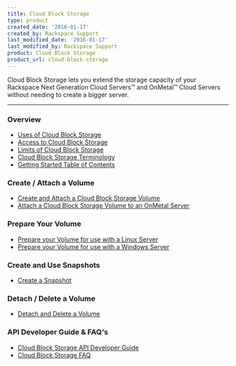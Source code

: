 ```yaml
---
title: Cloud Block Storage
type: product
created_date: '2016-01-17'
created_by: Rackspace Support
last_modified_date: '2016-01-17'
last_modified_by: Rackspace Support
product: Cloud Block Storage
product_url: cloud-block-storage
---
```


<p class="lead" markdown="1">Cloud Block Storage lets you extend the storage capacity of your Rackspace Next Generation Cloud Servers&trade; and OnMetal&trade; Cloud Servers without needing to create a bigger server.</p>

<hr />

###  Overview

- [Uses of Cloud Block Storage](/how-to/cloud-block-storage-overview#uses-of-cbs)
- [Access to Cloud Block Storage](/how-to/cloud-block-storage-overview#access-cbs)
- [Limits of Cloud Block Storage](/how-to/cloud-block-storage-overview#limits-of-cbs)
- [Cloud Block Storage Terminology](/how-to/cloud-block-storage-overview#cbs-terminology)
- [Getting Started Table of Contents](/how-to/cloud-block-storage-overview#cbs-gs-toc)

###  Create / Attach a Volume

- [Create and Attach a Cloud Block Storage Volume](/how-to/create-and-attach-a-cloud-block-storage-volume)
- [Attach a Cloud Block Storage Volume to an OnMetal Server](/how-to/attach-a-cloud-block-storage-volume-to-an-onmetal-server#attach-volume-to-an-onmetal-server)

###  Prepare Your Volume

- [Prepare your Volume for use with a Linux Server](/how-to/prepare-your-cloud-block-storage-volume#prepare_linux)
- [Prepare your Volume for use with a Windows Server](/how-to/prepare-your-cloud-block-storage-volume#prepare_windows)

###  Create and Use Snapshots

- [Create a Snapshot](/how-to/create-and-use-cloud-block-storage-snapshots)

###  Detach / Delete a Volume

- [Detach and Delete a Volume](/how-to/detach-and-delete-cloud-block-storage-volumes)

###  API Developer Guide & FAQ's

- [Cloud Block Storage API Developer Guide](http://docs.rackspace.com/cbs/api/v1.0/cbs-devguide/content/overview.html)
- [Cloud Block Storage FAQ](/how-to/cloud-block-storage)
